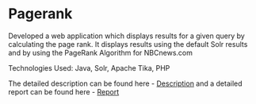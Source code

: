 # Pagerank

Developed a web application which displays results for a given query by calculating the page rank. It displays results using the default Solr results and by using the PageRank Algorithm for NBCnews.com


Technologies Used: Java, Solr, Apache Tika, PHP

The detailed description can be found here - [Description](https://github.com/parthvaghani1995/Information-Retrieval-and-Web-Search-Engines/blob/master/Pagerank/Homework4.pdf) and a detailed report can be found here - [Report](https://github.com/parthvaghani1995/Information-Retrieval-and-Web-Search-Engines/blob/master/Pagerank/Report.pdf)
